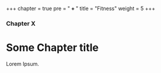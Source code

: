 +++
chapter = true
pre = "<b> + </b>"
title = "Fitness"
weight = 5
+++

### Chapter X

# Some Chapter title

Lorem Ipsum.